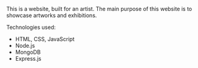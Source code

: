 This is a website, built for an artist. The main purpose of this website is to showcase artworks and exhibitions.

Technologies used:

- HTML, CSS, JavaScript
- Node.js
- MongoDB
- Express.js
